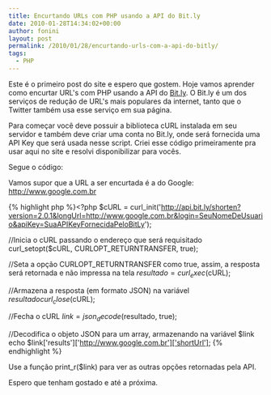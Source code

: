 ```yaml
---
title: Encurtando URLs com PHP usando a API do Bit.ly
date: 2010-01-28T14:34:02+00:00
author: fonini
layout: post
permalink: /2010/01/28/encurtando-urls-com-a-api-do-bitly/
tags:
  - PHP
---
```

Este é o primeiro post do site e espero que gostem. Hoje vamos aprender como encurtar URL's com PHP usando a API do <a href="http://www.bit.ly" rel="externo">Bit.ly</a>. 
O Bit.ly é um dos serviços de redução de URL's mais populares da internet, tanto que o Twitter também usa esse serviço em sua página.

Para começar você deve possuir a biblioteca cURL instalada em seu servidor e também deve criar uma conta no Bit.ly, onde será fornecida uma API Key que será usada nesse script. Criei esse código primeiramente pra usar aqui no site e resolvi disponibilizar para vocês.

Segue o código:

Vamos supor que a URL a ser encurtada é a do Google: http://www.google.com.br

{% highlight php %}<?php
$cURL = curl_init('http://api.bit.ly/shorten?version=2.0.1&longUrl=http://www.google.com.br&login=SeuNomeDeUsuario&apiKey=SuaAPIKeyFornecidaPeloBitLy');

//Inicia o cURL passando o endereço que será requisitado
curl_setopt($cURL, CURLOPT_RETURNTRANSFER, true);

//Seta a opção CURLOPT_RETURNTRANSFER como true, assim, a resposta será retornada  e não impressa na tela
$resultado = curl_exec($cURL);

//Armazena a resposta (em formato JSON) na variável $resultado
curl_close($cURL);

//Fecha o cURL
$link = json_decode($resultado, true);
  
//Decodifica o objeto JSON para um array, armazenando na variável $link
echo $link['results']['http://www.google.com.br']['shortUrl'];
{% endhighlight %}

Use a função print_r($link) para ver as outras opções retornadas pela API.

Espero que tenham gostado e até a próxima.